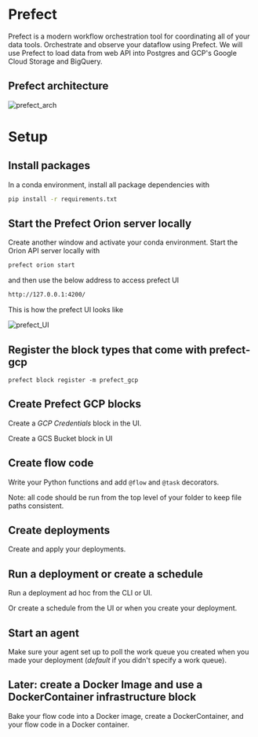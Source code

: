 # Prefect
Prefect is a modern workflow orchestration tool for coordinating all of your data tools. Orchestrate and observe your dataflow using Prefect. We will use Prefect to 
load data from web API into Postgres and GCP's Google Cloud Storage and BigQuery. 

## Prefect architecture

![prefect_arch](https://user-images.githubusercontent.com/41874704/233724632-317c8276-1950-4f11-927a-e8a66aece100.png)


# Setup

## Install packages

In a conda environment, install all package dependencies with 

```bash
pip install -r requirements.txt
```
## Start the Prefect Orion server locally

Create another window and activate your conda environment. Start the Orion API server locally with 

```bash
prefect orion start
```
and then use the below address to access prefect UI
```bash
http://127.0.0.1:4200/
```

This is how the prefect UI looks like

![prefect_UI](https://user-images.githubusercontent.com/41874704/233724758-74406e13-104b-4614-a702-05f3c9a300f6.png)


## Register the block types that come with prefect-gcp

`prefect block register -m prefect_gcp`

## Create Prefect GCP blocks

Create a *GCP Credentials* block in the UI.

Create a GCS Bucket block in UI 

## Create flow code

Write your Python functions and add `@flow` and `@task` decorators. 

Note: all code should be run from the top level of your folder to keep file paths consistent.

## Create deployments

Create and apply your deployments.

## Run a deployment or create a schedule

Run a deployment ad hoc from the CLI or UI.

Or create a schedule from the UI or when you create your deployment.

## Start an agent

Make sure your agent set up to poll the work queue you created when you made your deployment (*default* if you didn't specify a work queue).

## Later: create a Docker Image and use a DockerContainer infrastructure block

Bake your flow code into a Docker image, create a DockerContainer, and your flow code in a Docker container.
